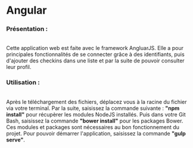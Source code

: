 # Angular

<h3>Présentation :</h3><br/>
Cette application web est faite avec le framework AngluarJS. 
Elle a pour principales fonctionnalités de se connecter grâce à des identifiants, puis d'ajouter des checkins dans une liste et par la suite de pouvoir consulter leur profil.

<h3>Utilisation :</h3><br/>
Après le téléchargement des fichiers, déplacez vous à la racine du fichier via votre terminal. Par la suite, saisissez la commande  suivante : <strong>"npm install"</strong> pour récupèrer les modules NodeJS installés. Puis dans votre Git Bash, saisissez la commande <strong>"bower install"</strong> pour les packages Bower. Ces modules et packages sont nécessaires au bon fonctionnement du projet.
Pour pouvoir démarrer l'application, saisissez la commande <strong>"gulp serve"</strong>.
